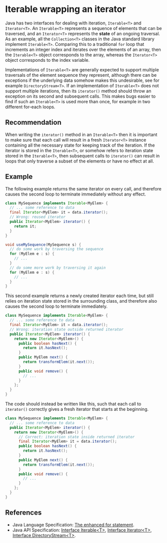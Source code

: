 # Iterable wrapping an iterator
Java has two interfaces for dealing with iteration, `Iterable<T>` and `Iterator<T>`. An `Iterable<T>` represents a sequence of elements that can be traversed, and an `Iterator<T>` represents the **state** of an ongoing traversal. As an example, all the `Collection<T>` classes in the Java standard library implement `Iterable<T>`. Comparing this to a traditional `for` loop that increments an integer index and iterates over the elements of an array, then the `Iterable<T>` object corresponds to the array, whereas the `Iterator<T>` object corresponds to the index variable.

Implementations of `Iterable<T>` are generally expected to support multiple traversals of the element sequence they represent, although there can be exceptions if the underlying data somehow makes this undesirable, see for example `DirectoryStream<T>`. If an implementation of `Iterable<T>` does not support multiple iterations, then its `iterator()` method should throw an exception on its second and subsequent calls. This makes bugs easier to find if such an `Iterable<T>` is used more than once, for example in two different for-each loops.


## Recommendation
When writing the `iterator()` method in an `Iterable<T>` then it is important to make sure that each call will result in a fresh `Iterator<T>` instance containing all the necessary state for keeping track of the iteration. If the iterator is stored in the `Iterable<T>`, or somehow refers to iteration state stored in the `Iterable<T>`, then subsequent calls to `iterator()` can result in loops that only traverse a subset of the elements or have no effect at all.


## Example
The following example returns the same iterator on every call, and therefore causes the second loop to terminate immediately without any effect.


```java
class MySequence implements Iterable<MyElem> {
  // ... some reference to data
  final Iterator<MyElem> it = data.iterator();
  // Wrong: reused iterator
  public Iterator<MyElem> iterator() {
    return it;
  }
}

void useMySequence(MySequence s) {
  // do some work by traversing the sequence
  for (MyElem e : s) {
    // ...
  }
  // do some more work by traversing it again
  for (MyElem e : s) {
    // ...
  }
}

```
This second example returns a newly created iterator each time, but still relies on iteration state stored in the surrounding class, and therefore also causes the second loop to terminate immediately.


```java
class MySequence implements Iterable<MyElem> {
  // ... some reference to data
  final Iterator<MyElem> it = data.iterator();
  // Wrong: iteration state outside returned iterator
  public Iterator<MyElem> iterator() {
    return new Iterator<MyElem>() {
      public boolean hasNext() {
        return it.hasNext();
      }
      public MyElem next() {
        return transformElem(it.next());
      }
      public void remove() {
        // ...
      }
    };
  }
}

```
The code should instead be written like this, such that each call to `iterator()` correctly gives a fresh iterator that starts at the beginning.


```java
class MySequence implements Iterable<MyElem> {
  // ... some reference to data
  public Iterator<MyElem> iterator() {
    return new Iterator<MyElem>() {
      // Correct: iteration state inside returned iterator
      final Iterator<MyElem> it = data.iterator();
      public boolean hasNext() {
        return it.hasNext();
      }
      public MyElem next() {
        return transformElem(it.next());
      }
      public void remove() {
        // ...
      }
    };
  }
}

```

## References
* Java Language Specification: [The enhanced for statement](https://docs.oracle.com/javase/specs/jls/se11/html/jls-14.html#jls-14.14.2).
* Java API Specification: [Interface Iterable&lt;T&gt;](https://docs.oracle.com/en/java/javase/11/docs/api/java.base/java/lang/Iterable.html), [Interface Iterator&lt;T&gt;](https://docs.oracle.com/en/java/javase/11/docs/api/java.base/java/util/Iterator.html), [Interface DirectoryStream&lt;T&gt;](https://docs.oracle.com/en/java/javase/11/docs/api/java.base/java/nio/file/DirectoryStream.html).

